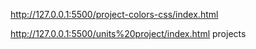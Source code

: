  http://127.0.0.1:5500/project-colors-css/index.html
 
 http://127.0.0.1:5500/units%20project/index.html
 projects
